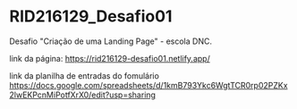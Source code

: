 # RID216129_Desafio01
Desafio "Criação de uma Landing Page" - escola DNC. 


link da página:
https://rid216129-desafio01.netlify.app/

link da planilha de entradas do fomulário
https://docs.google.com/spreadsheets/d/1kmB793Ykc6WgtTCR0rp02PZKx2lwEKPcnMiPotfXrX0/edit?usp=sharing
